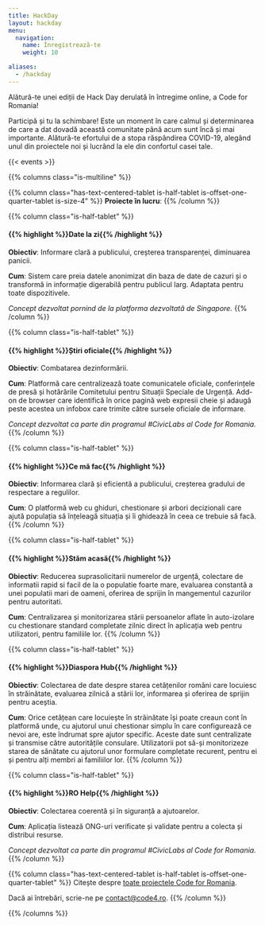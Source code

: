 ```yaml
---
title: HackDay
layout: hackday
menu:
  navigation:
    name: Înregistrează-te
    weight: 10

aliases:
  - /hackday
---
```


Alătură-te unei ediții de Hack Day derulată în întregime online, a Code for Romania!

Participă și tu la schimbare! Este un moment în care calmul și determinarea de care a dat dovadă această comunitate până acum sunt încă și mai importante. Alătură-te efortului de a stopa răspândirea COVID-19, alegând unul din proiectele noi și lucrând la ele din confortul casei tale. 

{{< events >}}

{{% columns class="is-multiline" %}}

{{% column class="has-text-centered-tablet is-half-tablet is-offset-one-quarter-tablet is-size-4" %}}
**Proiecte în lucru**:
{{% /column %}}

<!-- Date la zi -->
{{% column class="is-half-tablet" %}}
#### {{% highlight %}}Date la zi{{% /highlight %}}

**Obiectiv**: Informare clară a publicului, creșterea transparenței, diminuarea panicii.

**Cum**: Sistem care preia datele anonimizat din baza de date de cazuri și o transformă in informație digerabilă pentru publicul larg. Adaptata pentru toate dispozitivele.

*Concept dezvoltat pornind de la platforma dezvoltată de Singapore.*
{{% /column %}}

<!-- Știri oficiale -->
{{% column class="is-half-tablet" %}}
#### {{% highlight %}}Știri oficiale{{% /highlight %}}

**Obiectiv**: Combatarea dezinformării.

**Cum**: Platformă care centralizează toate comunicatele oficiale, conferințele de presă și hotărârile Comitetului pentru Situații Speciale de Urgență. Add-on de browser care identifică în orice pagină web expresii cheie și adaugă peste acestea un infobox care trimite către sursele oficiale de informare.

*Concept dezvoltat ca parte din programul #CivicLabs al Code for Romania.*
{{% /column %}}

<!-- Ce mă fac -->
{{% column class="is-half-tablet" %}}
#### {{% highlight %}}Ce mă fac{{% /highlight %}}

**Obiectiv**: Informarea clară și eficientă a publicului, creșterea gradului de respectare a regulilor.

**Cum**: O platformă web cu ghiduri, chestionare și arbori decizionali care ajută populația să înțeleagă situația și îi ghidează în ceea ce trebuie să facă.
{{% /column %}}

<!-- Stăm acasă -->
{{% column class="is-half-tablet" %}}
#### {{% highlight %}}Stăm acasă{{% /highlight %}} 

**Obiectiv**: Reducerea suprasolicitarii numerelor de urgență, colectare de informatii rapid si facil de la o populatie foarte mare, evaluarea constantă a unei populatii mari de oameni, oferirea de sprijin în mangementul cazurilor pentru autoritati.

**Cum**: Centralizarea și monitorizarea stării persoanelor aflate în auto-izolare cu chestionare standard completate zilnic direct în aplicația web pentru utilizatori, pentru familiile lor.
{{% /column %}}

<!-- Diaspora Hub -->
{{% column class="is-half-tablet" %}}
#### {{% highlight %}}Diaspora Hub{{% /highlight %}}

**Obiectiv**: Colectarea de date despre starea cetățenilor români care locuiesc în străinătate, evaluarea zilnică a stării lor, informarea și oferirea de sprijin pentru aceștia.

**Cum**: Orice cetățean care locuiește în străinătate își poate creaun cont în platformă unde, cu ajutorul unui chestionar simplu în care configurează ce nevoi are, este îndrumat spre ajutor specific. Aceste date sunt centralizate și transmise către autoritățile consulare. Utilizatorii pot să-și monitorizeze starea de sănătate cu ajutorul unor formulare completate recurent, pentru ei și pentru alți membri ai familiilor lor.
{{% /column %}}

<!-- RO Help -->
{{% column class="is-half-tablet" %}}
#### {{% highlight %}}RO Help{{% /highlight %}}

**Obiectiv**: Colectarea coerentă și în siguranță a ajutoarelor.

**Cum**: Aplicația listează ONG-uri verificate și validate pentru a colecta și distribui resurse.

*Concept dezvoltat ca parte din programul #CivicLabs al Code for Romania.*
{{% /column %}}

{{% column class="has-text-centered-tablet is-half-tablet is-offset-one-quarter-tablet" %}}
Citește despre [toate proiectele Code for Romania](https://bit.ly/2SREoGf).

Dacă ai întrebări, scrie-ne pe [contact@code4.ro](mailto:contact@code4.ro).
{{% /column %}}

{{% /columns %}}
